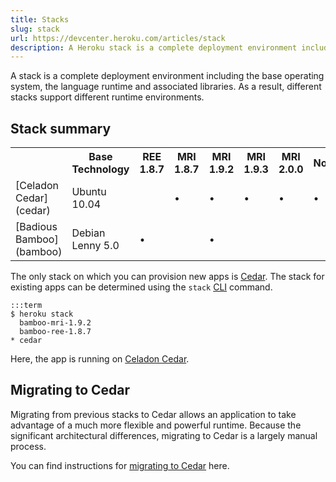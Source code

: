 ```yaml
---
title: Stacks
slug: stack
url: https://devcenter.heroku.com/articles/stack
description: A Heroku stack is a complete deployment environment including the base operating system, the language runtime and associated libraries.
---
```


A stack is a complete deployment environment including the base operating system, the language runtime and associated libraries. As a result, different stacks support different runtime environments.  

## Stack summary

<table id="stack-compare" class="compare">
  <tr>
    <th class="icon">&nbsp;</th><th class="tech">Base Technology</th><th>REE 1.8.7</th><th>MRI 1.8.7</th><th>MRI 1.9.2</th><th>MRI 1.9.3</th><th>MRI 2.0.0</th><th>Node.js</th><th>Clojure</th><th>Java</th><th>Python</th><th>Scala</th>
  </tr>
  <tr id="celadon-cedar">
    <td markdown="1" class="icon">[Celadon Cedar](cedar)</td>
    <td class="tech">Ubuntu 10.04</td>
    <td>&nbsp;</td>
    <td><span class="check">&bull;</span></td>
    <td><span class="check">&bull;</span></td>
    <td><span class="check">&bull;</span></td>
    <td><span class="check">&bull;</span></td>
    <td><span class="check">&bull;</span></td>
    <td><span class="check">&bull;</span></td>
    <td><span class="check">&bull;</span></td>
    <td><span class="check">&bull;</span></td>
    <td><span class="check">&bull;</span></td>
  </tr>
  <tr id="badious-bamboo">
    <td markdown="1" class="icon">[Badious Bamboo](bamboo)</td>
    <td class="tech">Debian Lenny 5.0</td>
    <td><span class="check">&bull;</span></td>
    <td>&nbsp;</td>
    <td><span class="check">&bull;</span></td>
    <td>&nbsp;</td>
    <td>&nbsp;</td>
    <td>&nbsp;</td>
    <td>&nbsp;</td>
    <td>&nbsp;</td>
    <td>&nbsp;</td>
    <td>&nbsp;</td>
  </tr>
</table>

The only stack on which you can provision new apps is [Cedar](cedar). The stack for existing apps can be determined using the `stack` [CLI](using-the-cli) command.

    :::term
    $ heroku stack
      bamboo-mri-1.9.2
      bamboo-ree-1.8.7
    * cedar

Here, the app is running on [Celadon Cedar](cedar).

## Migrating to Cedar

Migrating from previous stacks to Cedar allows an application to take advantage of a much more flexible and powerful runtime. Because the significant architectural differences, migrating to Cedar is a largely manual process.

You can find instructions for [migrating to Cedar](cedar-migration) here.